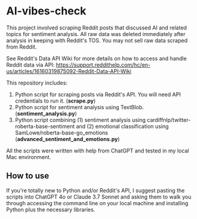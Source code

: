 # AI-vibes-check
This project involved scraping Reddit posts that discussed AI and related topics for sentiment analysis. 
All raw data was deleted immediately after analysis in keeping with Reddit's TOS.
You may not sell raw data scraped from Reddit.

See Reddit's Data API Wiki for more details on how to access and handle Reddit data via API: 
https://support.reddithelp.com/hc/en-us/articles/16160319875092-Reddit-Data-API-Wiki

This repository includes:
1. Python script for scraping posts via Reddit's API. You will need API credentials to run it. (**scrape.py**)
2. Python script for sentiment analysis using TextBlob. (**sentiment_analysis.py**)
3. Python script combining (1) sentiment analysis using cardiffnlp/twitter-roberta-base-sentiment and (2) emotional classification using SamLowe/roberta-base-go_emotions (**advanced_sentiment_and_emotions.py**) 

All the scripts were written with help from ChatGPT and tested in my local Mac environment.

## How to use
If you're totally new to Python and/or Reddit's API, I suggest pasting the scripts into ChatGPT 4o or Claude 3.7 Sonnet and asking them to walk you through accessing the command line on your local machine and installing Python plus the necessary libraries. 




